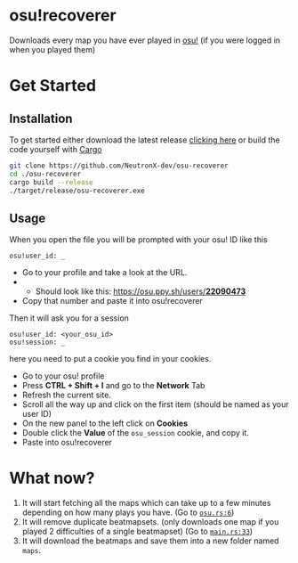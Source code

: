 # osu!recoverer
Downloads every map you have ever played in [osu!](https://osu.ppy.sh/) (if you were logged in when you played them)

# Get Started
## Installation
To get started either download the latest release [clicking here](https://github.com/NeutronX-dev/osu-recoverer/releases/latest/download/osu-recoverer.exe) or build the code yourself with [Cargo](https://doc.rust-lang.org/cargo/getting-started/installation.html)
```sh
git clone https://github.com/NeutronX-dev/osu-recoverer
cd ./osu-recoverer
cargo build --release
./target/release/osu-recoverer.exe
```
## Usage
When you open the file you will be prompted with your osu! ID like this
```
osu!user_id: _
```
- Go to your profile and take a look at the URL.
- - Should look like this: <a href="https://osu.ppy.sh/users/22090473">https://osu.ppy.sh/users/<u><strong>22090473</strong></u></a>
- Copy that number and paste it into osu!recoverer

Then it will ask you for a session
```
osu!user_id: <your_osu_id>
osu!session: _
```
here you need to put a cookie you find in your cookies.
* Go to your osu! profile
* Press **CTRL + Shift + I** and go to the **Network** Tab
* Refresh the current site.
* Scroll all the way up and click on the first item (should be named as your user ID)
* On the new panel to the left click on **Cookies**
* Double click the **Value** of the `osu_session` cookie, and copy it.
* Paste into osu!recoverer
# What now?
1. It will start fetching all the maps which can take up to a few minutes depending on how many plays you have. (Go to [`osu.rs:6`](./src/osu.rs#L6))
2. It will remove duplicate beatmapsets. (only downloads one map if you played 2 difficulties of a single beatmapset) (Go to [`main.rs:33`](./src/main.rs#L33))
3. It will download the beatmaps and save them into a new folder named `maps`.
